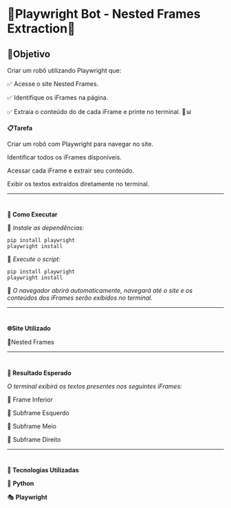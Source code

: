
# 🐍Playwright Bot - Nested Frames Extraction🤖



##  🎯Objetivo 



Criar um robô utilizando Playwright que:

✅ Acesse o site Nested Frames.

✅ Identifique os iFrames na página.

✅ Extraia o conteúdo do <body> de cada iFrame e printe no terminal. 🎯📊


**📋Tarefa**

Criar um robô com Playwright para navegar no site.

Identificar todos os iFrames disponíveis.

Acessar cada iFrame e extrair seu conteúdo.

Exibir os textos extraídos diretamente no terminal. 

____

#

**🚀 Como Executar**

🔸 _Instale as dependências:_
```
pip install playwright
playwright install

```
🔸 _Execute o script:_

```
pip install playwright
playwright install

```
🔸 _O navegador abrirá automaticamente, navegará até o site e os conteúdos dos iFrames serão exibidos no terminal._

____

#

**🌐Site Utilizado**

🔸Nested Frames

____

#

**📄 Resultado Esperado**

_O terminal exibirá os textos presentes nos seguintes iFrames:_

🔸 Frame Inferior

🔸 Subframe Esquerdo

🔸 Subframe Meio

🔸 Subframe Direito

____

#

**🧩 Tecnologias Utilizadas**

🐍 **Python**

🎭 **Playwright**



